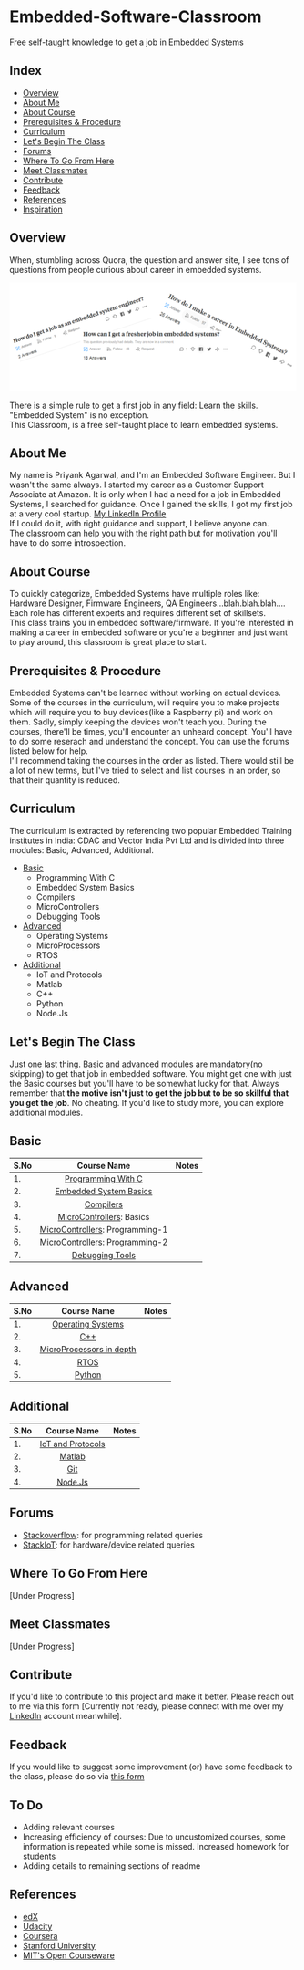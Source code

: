 # Embedded-Software-Classroom
Free self-taught knowledge to get a job in Embedded Systems


## Index
 - [Overview](#Overview)
 - [About Me](#About-Me)
 - [About Course](#About-Course)
 - [Prerequisites & Procedure](##Prerequisites-&-Procedure)
 - [Curriculum](#Curriculum)
 - [Let's Begin The Class](Let's-Begin-The-Class)
 - [Forums](#Forums)
 - [Where To Go From Here](#Where-To-Go-From-Here)
 - [Meet Classmates](#Meet-Classmates)
 - [Contribute](#Contribute)
 - [Feedback](#Feedback)
 - [References](#References)
 - [Inspiration](#Inspiration)



## Overview
When, stumbling across Quora, the question and answer site, I see tons of questions from people curious about career in embedded systems.
<p align="center">
	<img src="https://github.com/dremotion/Embedded-Software-Classroom/blob/master/images/image_one.png?raw=true">
</p>

There is a simple rule to get a first job in any field: Learn the skills. "Embedded System" is no exception.\
This Classroom, is a free self-taught place to learn embedded systems.


## About Me
My name is Priyank Agarwal, and I'm an Embedded Software Engineer. But I wasn't the same always. I started my career as a Customer Support Associate at Amazon. It is only when I had a need for a job in Embedded Systems, I searched for guidance.  Once I gained the skills, I got my first job at a very cool startup. [My LinkedIn Profile][28]\
If I could do it, with right guidance and support, I believe anyone can.\
The classroom can help you with the right path but for motivation you'll have to do some introspection. 


## About Course
To quickly categorize, Embedded Systems have multiple roles like: Hardware Designer, Firmware Engineers, QA Engineers...blah.blah.blah....\
Each role has different experts and requires different set of skillsets.\
This class trains you in embedded software/firmware. If you're interested in making a career in embedded software or you're a beginner and just want to play around, this classroom is great place to start.



## Prerequisites & Procedure
Embedded Systems can't be learned without working on actual devices. Some of the courses in the curriculum, will require you to make projects which will require you to buy devices(like a Raspberry pi) and work on them. Sadly, simply keeping the devices won't teach you.
During the courses, there'll be times, you'll encounter an unheard concept. You'll have to do some reserach and understand the concept. You can use the forums listed below for help. \
I'll recommend taking the courses in the order as listed. There would still be a lot of new terms, but I've tried to select and list courses in an order, so that their quantity is reduced.


## Curriculum
The curriculum is extracted by referencing two popular Embedded Training institutes in India: CDAC and Vector India Pvt Ltd and is divided into three modules: Basic, Advanced, Additional.
  - [Basic](#Basic)
    - Programming With C
    - Embedded System Basics
    - Compilers
    - MicroControllers
    - Debugging Tools
  - [Advanced](#Advanced)
    - Operating Systems
    - MicroProcessors
    - RTOS
  - [Additional](#Additional)
    - IoT and Protocols
    - Matlab
    - C++
    - Python
    - Node.Js


## Let's Begin The Class
Just one last thing. Basic and advanced modules are mandatory(no skipping) to get that job in embedded software. You might get one with just the Basic courses but you'll have to be somewhat lucky for that. Always remember that **the motive isn't just to get the job but to be so skillful that you get the job**. No cheating. If you'd like to study more, you can explore additional modules.



## Basic

| S.No | Course Name                             |     Notes      |
| ---- |:---------------------------------------:|:--------------:|
|  1.  | [Programming With C][1]                 |                |
|  2.  | [Embedded System Basics][2]             |                |
|  3.  | [Compilers][3]                          |                |
|  4.  | [MicroControllers][4]: Basics           |                |
|  5.  | [MicroControllers][26]: Programming-1   |                |
|  6.  | [MicroControllers][27]: Programming-2   |                |
|  7.  | [Debugging Tools][5]                    |                |



## Advanced

| S.No |  Course Name                       | Notes         |
| ---- |:----------------------------------:|:-------------:|
|  1.  | [Operating Systems][6]             |               |
|  2.  | [C++][7]                           |               |
|  3.  | [MicroProcessors in depth][8]      |               |
|  4.  | [RTOS][9]                          |               |
|  5.  | [Python][10]                       |               |



## Additional

| S.No |   Course Name                     |  Notes         |
| ---- |:---------------------------------:|:--------------:|
|  1.  | [IoT and Protocols][11]           |                |
|  2.  | [Matlab][12]                      |                |
|  3.  | [Git][13]                         |                |
|  4.  | [Node.Js][14]                     |                |



## Forums
- [Stackoverflow][16]: for programming related queries
- [StackIoT][17]: for hardware/device related queries



## Where To Go From Here
[Under Progress]


## Meet Classmates
[Under Progress]



## Contribute
If you'd like to contribute to this project and make it better. Please reach out to me via this form [Currently not ready, please connect with me over my [LinkedIn][28] account meanwhile].


## Feedback
If you would like to suggest some improvement (or) have some feedback to the class, please do so via [this form][20]



## To Do
- Adding relevant courses
- Increasing efficiency of courses: Due to uncustomized courses, some information is repeated while some is missed. Increased homework for students
- Adding details to remaining sections of readme



## References
- [edX][21]
- [Udacity][22]
- [Coursera][23]
- [Stanford University][24]
- [MIT's Open Courseware][25]




[1]: https://www.edx.org/course/programming-in-c-getting-started
[2]: https://www.coursera.org/learn/iot?specialization=iot
[3]: https://lagunita.stanford.edu/login?next=/courses/Engineering/Compilers/Fall2014/course/
[4]: #Basic
[5]: #Basic

[6]: #Advanced
[7]: #Advanced
[8]: #Advanced
[9]: #Advanced
[10]: #Advanced

[11]: #Additional
[12]: #Additional
[13]: #Additional
[14]: #Additional

[16]: https://stackoverflow.com
[17]: https://iot.stackexchange.com
[20]: https://goo.gl/forms/oCa6PITXG1ZD6Kqr1

[21]: https://www.edx.org
[22]: https://www.udacity.com
[23]: https://www.cousera.org
[24]: https://lagunita.stanford.edu
[25]: https://ocw.mit.edu/courses/

[26]: #Basic
[27]: #Basic
[28]: https://www.linkedin.com/in/priyank01